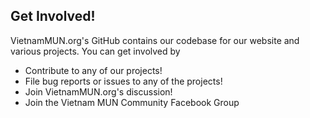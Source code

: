 ## Get Involved!

VietnamMUN.org's GitHub contains our codebase for our website and various projects. You can get involved by 
- Contribute to any of our projects!
- File bug reports or issues to any of the projects!
- Join VietnamMUN.org's discussion!
- Join the Vietnam MUN Community Facebook Group
